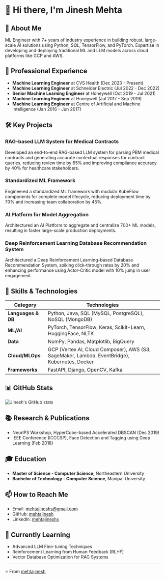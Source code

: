# 👋 Hi there, I'm Jinesh Mehta

## 🚀 About Me
ML Engineer with 7+ years of industry experience in building robust, large-scale AI solutions using Python, SQL, TensorFlow, and PyTorch. Expertise in developing and deploying traditional ML and LLM models across cloud platforms like GCP and AWS.

## 💼 Professional Experience
- **Machine Learning Engineer** at CVS Health (Dec 2023 - Present)
- **Machine Learning Engineer** at Schneider Electric (Jul 2022 - Dec 2022)
- **Senior Machine Learning Engineer** at Honeywell (Oct 2019 - Jul 2021)
- **Machine Learning Engineer** at Honeywell (Jul 2017 - Sep 2019)
- **Machine Learning Engineer** at Centre of Artificial and Machine Intelligence (Jan 2016 - Jun 2017)

## 🛠️ Key Projects

### RAG-based LLM System for Medical Contracts
Developed an end-to-end RAG-based LLM system for parsing PBM medical contracts and generating accurate contextual responses for contract queries, reducing review time by 65% and improving compliance accuracy by 40% for healthcare stakeholders.

### Standardized ML Framework
Engineered a standardized ML framework with modular KubeFlow components for complete model lifecycle, reducing deployment time by 70% and increasing team collaboration by 45%.

### AI Platform for Model Aggregation
Architectured an AI Platform to aggregate and centralize 700+ ML models, resulting in faster large-scale production deployments.

### Deep Reinforcement Learning Database Recommendation System
Architectured a Deep Reinforcement Learning-based Database Recommendation System, spiking click-through rates by 20% and enhancing performance using Actor-Critic model with 10% jump in user engagement.

## 🔧 Skills & Technologies

| Category | Technologies |
|----------|--------------|
| **Languages & DB** | Python, Java, SQL (MySQL, PostgreSQL), NoSQL (MongoDB) |
| **ML/AI** | PyTorch, TensorFlow, Keras, Scikit-Learn, HuggingFace, NLTK |
| **Data** | NumPy, Pandas, Matplotlib, BigQuery |
| **Cloud/MLOps** | GCP (Vertex AI, Cloud Composer), AWS (S3, SageMaker, Lambda, EventBridge), Kubernetes, Docker |
| **Frameworks** | FastAPI, Django, OpenCV, Kafka |

## 📊 GitHub Stats
![Jinesh's GitHub stats](https://github-readme-stats.vercel.app/api?username=mehtajinesh&show_icons=true)

## 📚 Research & Publications
- NeurIPS Workshop, HyperCube-based Accelerated DBSCAN (Dec 2019)
- IEEE Conference (ICCCSP), Face Detection and Tagging using Deep Learning (Feb 2018)

## 🎓 Education
- **Master of Science - Computer Science**, Northeastern University
- **Bachelor of Technology - Computer Science**, Manipal University

## 📫 How to Reach Me
- Email: mehtajineshs@gmail.com
- GitHub: [mehtajinesh](https://github.com/mehtajinesh)
- LinkedIn: [mehtajineshs](https://linkedin.com/in/mehtajineshs)

## 🌱 Currently Learning
- Advanced LLM Fine-tuning Techniques
- Reinforcement Learning from Human Feedback (RLHF)
- Vector Database Optimization for RAG Systems

---

⭐️ From [mehtajinesh](https://github.com/mehtajinesh)
